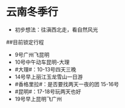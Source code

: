 # 云南冬季行
- 初步想法：往滇西北走，看自然风光

##目前锁定行程
- 9号广州飞昆明
- 10号中午动车昆明-大理
- #大理#：10-13号四天三晚
- 14号早上丽江玉龙雪山一日游
- #香格里拉#：是否要找两天一夜的团 15-16号
- #昆明#：17-18号玩两天也好
- 19号早上昆明飞广州
